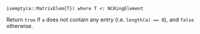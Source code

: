 ```
isempty(a::MatrixElem{T}) where T <: NCRingElement
```

Return `true` if `a` does not contain any entry (i.e. `length(a) == 0`), and `false` otherwise.
